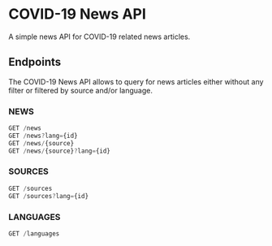 # COVID-19 News API
A simple news API for COVID-19 related news articles.

## Endpoints
The COVID-19 News API allows to query for news articles either without any filter or filtered by source and/or language.

### NEWS
```javascript
GET /news
GET /news?lang={id}
GET /news/{source}
GET /news/{source}?lang={id}
```

### SOURCES
```javascript
GET /sources
GET /sources?lang={id}
```

### LANGUAGES
```javascript
GET /languages
```